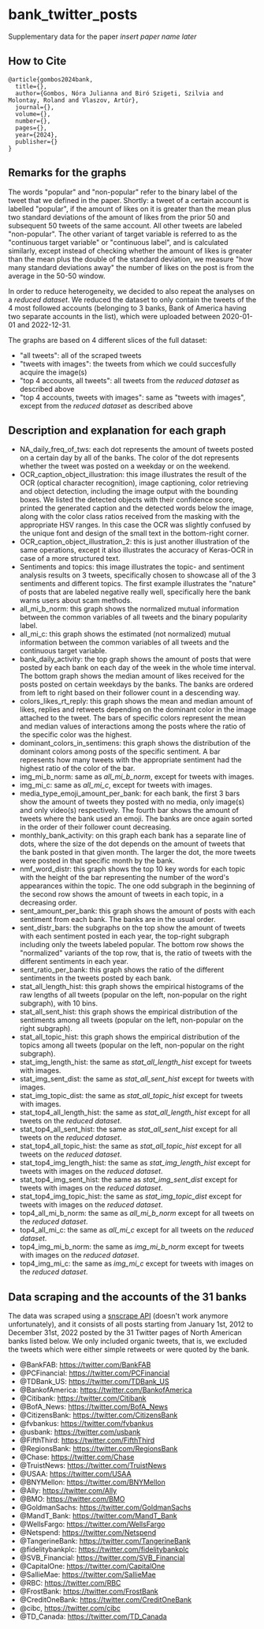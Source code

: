 # bank_twitter_posts

Supplementary data for the paper *insert paper name later*

## How to Cite

```
@article{gombos2024bank,
  title={},
  author={Gombos, Nóra Julianna and Biró Szigeti, Szilvia and Molontay, Roland and Vlaszov, Artúr},
  journal={},
  volume={},
  number={},
  pages={},
  year={2024},
  publisher={}
}
```
## Remarks for the graphs

The words "popular" and "non-popular" refer to the binary label of the tweet that we defined in the paper. Shortly: a tweet of a certain account is labelled "popular", if the amount of likes on it is greater than the mean plus two standard deviations of the amount of likes from the prior 50 and subsequent 50 tweets of the same account. All other tweets are labeled "non-popular".
The other variant of target variable is referred to as the "continuous target variable" or "continuous label", and is calculated similarly, except instead of checking whether the amount of likes is greater than the mean plus the double of the standard deviation, we measure "how many standard deviations away" the number of likes on the post is from the average in the 50-50 window.

In order to reduce heterogeneity, we decided to also repeat the analyses on a *reduced dataset*. We reduced the dataset to only contain the tweets of the 4 most followed accounts (belonging to 3 banks, Bank of America having two separate accounts in the list), which were uploaded between 2020-01-01 and 2022-12-31.

The graphs are based on 4 different slices of the full dataset:
- "all tweets": all of the scraped tweets
- "tweets with images": the tweets from which we could succesfully acquire the image(s)
- "top 4 accounts, all tweets": all tweets from the *reduced dataset* as described above
- "top 4 accounts, tweets with images": same as "tweets with images", except from the *reduced dataset* as described above

## Description and explanation for each graph
- NA_daily_freq_of_tws: each dot represents the amount of tweets posted on a certain day by all of the banks. The color of the dot represents whether the tweet was posted on a weekday or on the weekend.
- OCR_caption_object_illustration: this image illustrates the result of the OCR (optical character recognition), image captioning, color retrieving and object detection, including the image output with the bounding boxes. We listed the detected objects with their confidence score, printed the generated caption and the detected words below the image, along with the color class ratios received from the masking with the appropriate HSV ranges. In this case the OCR was slightly confused by the unique font and design of the small text in the bottom-right corner.
- OCR_caption_object_illustration_2: this is just another illustration of the same operations, except it also illustrates the accuracy of Keras-OCR in case of a more structured text.
- Sentiments and topics: this image illustrates the topic- and sentiment analysis results on 3 tweets, specifically chosen to showcase all of the 3 sentiments and different topics. The first example illustrates the "nature" of posts that are labeled negative really well, specifically here the bank warns users about scam methods.
- all_mi_b_norm: this graph shows the normalized mutual information between the common variables of all tweets and the binary popularity label.
- all_mi_c: this graph shows the estimated (not normalized) mutual information between the common variables of all tweets and the continuous target variable.
- bank_daily_activity: the top graph shows the amount of posts that were posted by each bank on each day of the week in the whole time interval. The bottom graph shows the median amount of likes received for the posts posted on certain weekdays by the banks. The banks are ordered from left to right based on their follower count in a descending way.
- colors_likes_rt_reply: this graph shows the mean and median amount of likes, replies and retweets depending on the dominant color in the image attached to the tweet. The bars of specific colors represent the mean and median values of interactions among the posts where the ratio of the specific color was the highest.
- dominant_colors_in_sentimens: this graph shows the distribution of the dominant colors among posts of the specific sentiment. A bar represents how many tweets with the appropriate sentiment had the highest ratio of the color of the bar.
- img_mi_b_norm: same as *all_mi_b_norm*, except for tweets with images.
- img_mi_c: same as *all_mi_c*, except for tweets with images.
- media_type_emoji_amount_per_bank: for each bank, the first 3 bars show the amount of tweets they posted with no media, only image(s) and only video(s) respectively. The fourth bar shows the amount of tweets where the bank used an emoji. The banks are once again sorted in the order of their follower count decreasing.
- monthly_bank_activity: on this graph each bank has a separate line of dots, where the size of the dot depends on the amount of tweets that the bank posted in that given month. The larger the dot, the more tweets were posted in that specific month by the bank.
- nmf_word_distr: this graph shows the top 10 key words for each topic with the height of the bar representing the number of the word's appearances within the topic. The one odd subgraph in the beginning of the second row shows the amount of tweets in each topic, in a decreasing order.
- sent_amount_per_bank: this graph shows the amount of posts with each sentiment from each bank. The banks are in the usual order.
- sent_distr_bars: the subgraphs on the top show the amount of tweets with each sentiment posted in each year, the top-right subgraph including only the tweets labeled popular. The bottom row shows the "normalized" variants of the top row, that is, the ratio of tweets with the different sentiments in each year.
- sent_ratio_per_bank: this graph shows the ratio of the different sentiments in the tweets posted by each bank.
- stat_all_length_hist: this graph shows the empirical histograms of the raw lengths of all tweets (popular on the left, non-popular on the right subgraph), with 10 bins.
- stat_all_sent_hist: this graph shows the empirical distribution of the sentiments among all tweets (popular on the left, non-popular on the right subgraph).
- stat_all_topic_hist: this graph shows the empirical distribution of the topics among all tweets (popular on the left, non-popular on the right subgraph).
- stat_img_length_hist: the same as *stat_all_length_hist* except for tweets with images.
- stat_img_sent_dist: the same as *stat_all_sent_hist* except for tweets with images.
- stat_img_topic_dist: the same as *stat_all_topic_hist* except for tweets with images.
- stat_top4_all_length_hist: the same as *stat_all_length_hist* except for all tweets on the *reduced dataset*.
- stat_top4_all_sent_hist: the same as *stat_all_sent_hist* except for all tweets on the *reduced dataset*.
- stat_top4_all_topic_hist: the same as *stat_all_topic_hist* except for all tweets on the *reduced dataset*.
- stat_top4_img_length_hist: the same as *stat_img_length_hist* except for tweets with images on the *reduced dataset*.
- stat_top4_img_sent_hist: the same as *stat_img_sent_dist* except for tweets with images on the *reduced dataset*.
- stat_top4_img_topic_hist: the same as *stat_img_topic_dist* except for tweets with images on the *reduced dataset*.
- top4_all_mi_b_norm: the same as *all_mi_b_norm* except for all tweets on the *reduced dataset*.
- top4_all_mi_c: the same as *all_mi_c* except for all tweets on the *reduced dataset*.
- top4_img_mi_b_norm: the same as *img_mi_b_norm* except for tweets with images on the *reduced dataset*.
- top4_img_mi_c: the same as *img_mi_c* except for tweets with images on the *reduced dataset*.


## Data scraping and the accounts of the 31 banks

The data was scraped using a [snscrape API](https://github.com/JustAnotherArchivist/snscrape) (doesn't work anymore unfortunately), and it consists of all posts starting from January 1st, 2012 to December 31st, 2022 posted by the 31 Twitter pages of North American banks listed below. We only included organic tweets, that is, we excluded the tweets which were either simple retweets or were quoted by the bank.
- @BankFAB: https://twitter.com/BankFAB
- @PCFinancial: https://twitter.com/PCFinancial
- @TDBank_US: https://twitter.com/TDBank_US
- @BankofAmerica: https://twitter.com/BankofAmerica
- @Citibank: https://twitter.com/Citibank
- @BofA_News: https://twitter.com/BofA_News
- @CitizensBank: https://twitter.com/CitizensBank
- @fvbankus: https://twitter.com/fvbankus
- @usbank: https://twitter.com/usbank
- @FifthThird: https://twitter.com/FifthThird
- @RegionsBank: https://twitter.com/RegionsBank
- @Chase: https://twitter.com/Chase
- @TruistNews: https://twitter.com/TruistNews
- @USAA: https://twitter.com/USAA
- @BNYMellon: https://twitter.com/BNYMellon
- @Ally: https://twitter.com/Ally
- @BMO: https://twitter.com/BMO
- @GoldmanSachs: https://twitter.com/GoldmanSachs
- @MandT_Bank: https://twitter.com/MandT_Bank
- @WellsFargo: https://twitter.com/WellsFargo
- @Netspend: https://twitter.com/Netspend
- @TangerineBank: https://twitter.com/TangerineBank
- @fidelitybankplc: https://twitter.com/fidelitybankplc
- @SVB_Financial: https://twitter.com/SVB_Financial
- @CapitalOne: https://twitter.com/CapitalOne
- @SallieMae: https://twitter.com/SallieMae
- @RBC: https://twitter.com/RBC
- @FrostBank: https://twitter.com/FrostBank
- @CreditOneBank: https://twitter.com/CreditOneBank
- @cibc, https://twitter.com/cibc
- @TD_Canada: https://twitter.com/TD_Canada
